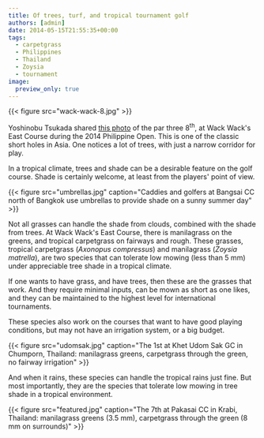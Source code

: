 ```yaml
---
title: Of trees, turf, and tropical tournament golf
authors: [admin]
date: 2014-05-15T21:55:35+00:00
tags:
  - carpetgrass
  - Philippines
  - Thailand
  - Zoysia
  - tournament
image:
  preview_only: true
---
```


{{< figure src="wack-wack-8.jpg" >}}

Yoshinobu Tsukada shared [this photo](https://twitter.com/GoBirdie/status/466089089830117376) of the par three 8<sup>th</sup>, at Wack Wack's East Course during the 2014 Philippine Open. This is one of the classic short holes in Asia. One notices a lot of trees, with just a narrow corridor for play.

In a tropical climate, trees and shade can be a desirable feature on the golf course. Shade is certainly welcome, at least from the players' point of view.

{{< figure src="umbrellas.jpg" caption="Caddies and golfers at Bangsai CC north of Bangkok use umbrellas to provide shade on a sunny summer day" >}}

Not all grasses can handle the shade from clouds, combined with the shade from trees. At Wack Wack's East Course, there is manilagrass on the greens, and tropical carpetgrass on fairways and rough. These grasses, tropical carpetgrass (*Axonopus compressus*) and manilagrass (*Zoysia matrella*), are two species that can tolerate low mowing (less than 5 mm) under appreciable tree shade in a tropical climate.

If one wants to have grass, and have trees, then these are the grasses that work. And they require minimal inputs, can be mown as short as one likes, and they can be maintained to the highest level for international tournaments.

These species also work on the courses that want to have good playing conditions, but may not have an irrigation system, or a big budget.

{{< figure src="udomsak.jpg" caption="The 1st at Khet Udom Sak GC in Chumporn, Thailand: manilagrass greens, carpetgrass through the green, no fairway irrigation" >}}

And when it rains, these species can handle the tropical rains just fine. But most importantly, they are the species that tolerate low mowing in tree shade in a tropical environment. 

{{< figure src="featured.jpg" caption="The 7th at Pakasai CC in Krabi, Thailand: manilagrass greens (3.5 mm), carpetgrass through the green (8 mm on surrounds)" >}}

